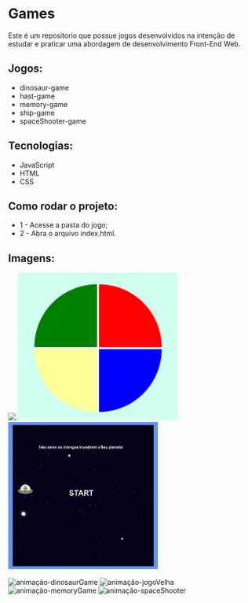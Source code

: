 # Games

Este é um repositorio que possue jogos desenvolvidos na intenção de estudar e praticar uma abordagem de desenvolvimento Front-End Web.

## Jogos:
- dinosaur-game
- hast-game
- memory-game
- ship-game
- spaceShooter-game

## Tecnologias:
- JavaScript
- HTML
- CSS

## Como rodar o projeto:
* 1 - Acesse a pasta do jogo;
* 2 - Abra o arquivo index.html.

## Imagens:
<img src="./uploads/animação-jogoVelha.gif" height="300" />      


<img src="./uploads/memory-game.PNG" height="300" alt="Screenshot"/>
<img src="./uploads/space-shooter-game.PNG" height="300" alt="Screenshot"/>




![animação-dinosaurGame](https://user-images.githubusercontent.com/97769637/168708618-ce1785a9-3253-4d03-950f-66597dd1c62b.gif)
![animação-jogoVelha](https://user-images.githubusercontent.com/97769637/168708637-a9e7fbee-5f4d-46a5-8de3-a3c56853dad0.gif)
![animação-memoryGame](https://user-images.githubusercontent.com/97769637/168708649-8adfeea6-d346-4fea-97b8-455345ebab15.gif)
![animação-spaceShooter](https://user-images.githubusercontent.com/97769637/168708661-86465ff6-ef08-42b0-900a-28197d281e50.gif)
